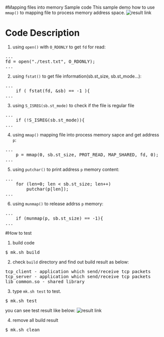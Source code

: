 #Mapping files into memory Sample code
This sample demo how to use `mmap()` to mapping file to process memory address space.
![result link](http://139.162.35.49/image/Linux-Programming/user_memory_mapping_file_20160420_1.png)

# Code Description
1. using `open()` with `O_RDONLY` to get `fd` for read:
<pre>
...
fd = open("./test.txt", O_RDONLY);
...
</pre>

2. using `fstat()` to get file information(sb.st_size, sb.st_mode...):
<pre>
...
    if ( fstat(fd, &sb) == -1 ){
...
</pre>

3. using `S_ISREG(sb.st_mode)` to check if the file is regular file
<pre>
...
    if (!S_ISREG(sb.st_mode)){
...
</pre>

4. using `mmap()` mapping file into process memory sapce and get address `p`:
<pre>
...
    p = mmap(0, sb.st_size, PROT_READ, MAP_SHARED, fd, 0);
...
</pre>

5. using `putchar()` to print address `p` memory content:
<pre>
...
    for (len=0; len < sb.st_size; len++)
        putchar(p[len]);
...
</pre>

6. using `munmap()` to release addrss `p` memory:
<pre>
...
    if (munmap(p, sb.st_size) == -1){
...
</pre>

#How to test
1. build code
<pre>$ mk.sh build</pre>

2. check `build` directory and find out build result as below: 
<pre>
tcp_client - application which send/receive tcp packets
tcp_server - application which send/receive tcp packets
lib_common.so - shared library
</pre>

3. type `mk.sh test` to test. 
<pre>$ mk.sh test </pre>
you can see test result like below:
![result link](http://139.162.35.49/image/Linux-Programming/user_tcp_client_server_20160420_1.png)

4. remove all build result
<pre>$ mk.sh clean</pre> 


